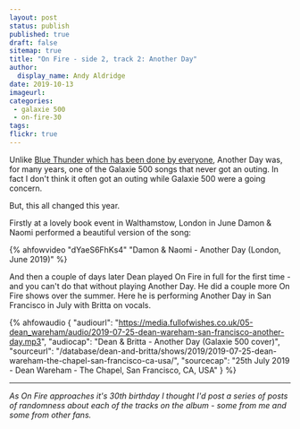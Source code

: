 ```yaml
---
layout: post
status: publish
published: true
draft: false
sitemap: true
title: "On Fire - side 2, track 2: Another Day"
author:
  display_name: Andy Aldridge
date: 2019-10-13
imageurl: 
categories:
 - galaxie 500
 - on-fire-30
tags:
flickr: true
---
```

Unlike [Blue Thunder which has been done by everyone](/2019/10/01/on-fire-30-side-1-track-1-blue-thunder/), Another Day was, for many years, one of the Galaxie 500 songs that never got an outing. In fact I don't think it often got an outing while Galaxie 500 were a going concern.

But, this all changed this year. 

Firstly at a lovely book event in Walthamstow, London in June Damon & Naomi performed a beautiful version of the song:

{% ahfowvideo "dYaeS6FhKs4" "Damon & Naomi - Another Day (London, June 2019)" %}

And then a couple of days later Dean played On Fire in full for the first time - and you can't do that without playing Another Day. He did a couple more On Fire shows over the summer. Here he is performing Another Day in San Francisco in July with Britta on vocals.

 {% ahfowaudio {
  "audiourl": "https://media.fullofwishes.co.uk/05-dean_wareham/audio/2019-07-25-dean-wareham-san-francisco-another-day.mp3",
  "audiocap": "Dean & Britta - Another Day (Galaxie 500 cover)",
  "sourceurl": "/database/dean-and-britta/shows/2019/2019-07-25-dean-wareham-the-chapel-san-francisco-ca-usa/",
  "sourcecap": "25th July 2019 - Dean Wareham - The Chapel, San Francisco, CA, USA"
  } %}

---

_As On Fire approaches it's 30th birthday I thought I'd post a series of posts of randomness about each of the tracks on the album - some from me and some from other fans._
